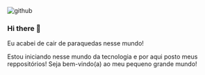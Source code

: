 
![github](https://user-images.githubusercontent.com/74930052/113805146-5e3cc080-9736-11eb-9cc9-2e330c7413a2.jpg)



### Hi there 👋
Eu acabei de cair de paraquedas nesse mundo!

Estou iniciando nesse mundo da tecnologia e por aqui posto meus reppositórios! Seja bem-vindo(a) ao meu pequeno grande mundo! 



